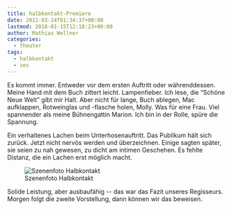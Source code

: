 ```yaml
---
title: halbkontakt-​​Premiere
date: 2011-03-24T01:34:37+00:00
lastmod: 2018-01-15T12:18:23+00:00
author: Mathias Wellner
categories:
  - theater
tags:
  - halbkontakt
  - zes
---
```

Es kommt immer. Entweder vor dem ersten Auftritt oder währenddessen. Meine Hand mit dem Buch zittert leicht. Lampenfieber. Ich lese, die &#8220;Schöne Neue Welt&#8221; gibt mir Halt. Aber nicht für lange, Buch ablegen, Mac aufklappen, Rotweinglas und -flasche holen, Molly. Was für eine Frau. Viel spannender als meine Bühnengattin Marion. Ich bin in der Rolle, spüre die Spannung. 

Ein verhaltenes Lachen beim Unterhosenauftritt. Das Publikum hält sich zurück. Jetzt nicht nervös werden und überzeichnen. Einige sagten später, sie seien zu nah gewesen, zu dicht am intimen Geschehen. Es fehlte Distanz, die ein Lachen erst möglich macht. 

<figure>
  <img sizes="100vw" srcset="https://farm6.staticflickr.com/5227/5564607465_779db475cf_n.jpg 320w, https://farm6.staticflickr.com/5227/5564607465_779db475cf_z.jpg 640w" src="https://farm6.staticflickr.com/5227/5564607465_779db475cf_b.jpg" alt="Szenenfoto Halbkontakt">
  <figcaption>Szenenfoto Halbkontakt</figcaption>
</figure>

Solide Leistung, aber ausbaufähig -- das war das Fazit unseres Regisseurs. Morgen folgt die zweite Vorstellung, dann können wir das beweisen.